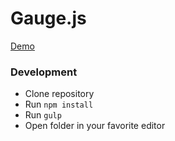 # Gauge.js

[Demo](http://akurganow.github.io/Gauge.js/)

### Development
- Clone repository
- Run `npm install`
- Run `gulp`
- Open folder in your favorite editor